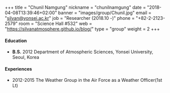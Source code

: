 +++
title = "Chunil Namgung"
nickname = "chunilnamgung"
date = "2018-04-08T13:39:46+02:00"
banner = "images/group/Chunil.jpg"
email = "silvan@yonsei.ac.kr"
job = "Researcher (2018.10 -)"
phone = "+82-2-2123-2579"
room = "Science Hall #532"
web = "https://silvanatmosphere.github.io/blog/"
type = "group"
weight = 2
+++

#### Education
+ **B.S.** 2012 Department of Atmospheric Sciences, Yonsei University, Seoul, Korea

#### Experiences
+ 2012-2015 The Weather Group in the Air Force as a Weather Officer(1st Lt)
